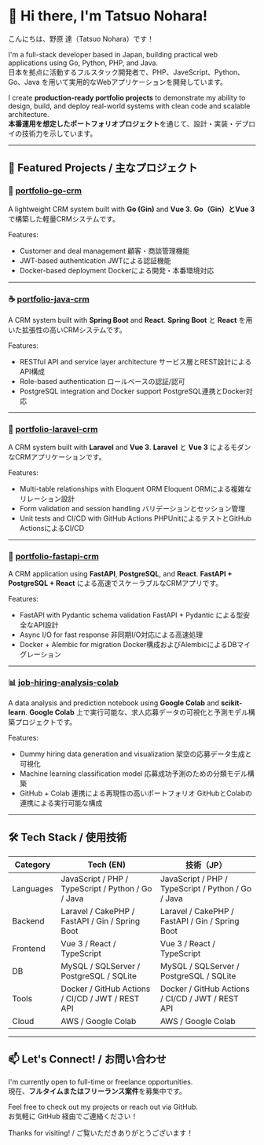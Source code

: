 # 👋 Hi there, I'm Tatsuo Nohara!
こんにちは、野原 達（Tatsuo Nohara）です！

I'm a full-stack developer based in Japan, building practical web applications using Go, Python, PHP, and Java.  
日本を拠点に活動するフルスタック開発者で、PHP、JaveScript、Python、Go、Java を用いて実用的なWebアプリケーションを開発しています。

I create **production-ready portfolio projects** to demonstrate my ability to design, build, and deploy real-world systems with clean code and scalable architecture.  
**本番運用を想定したポートフォリオプロジェクト**を通じて、設計・実装・デプロイの技術力を示しています。

---


## 🚀 Featured Projects / 主なプロジェクト

### 🧩 [portfolio-go-crm](https://github.com/tnohara48/portfolio-go-crm)

A lightweight CRM system built with **Go (Gin)** and **Vue 3**.
**Go（Gin）**と**Vue 3**で構築した軽量CRMシステムです。

Features:

* Customer and deal management
  顧客・商談管理機能
* JWT-based authentication
  JWTによる認証機能
* Docker-based deployment
  Dockerによる開発・本番環境対応

---

### ☕ [portfolio-java-crm](https://github.com/tnohara48/portfolio-java-crm)

A CRM system built with **Spring Boot** and **React**.
**Spring Boot** と **React** を用いた拡張性の高いCRMシステムです。

Features:

* RESTful API and service layer architecture
  サービス層とREST設計によるAPI構成
* Role-based authentication
  ロールベースの認証/認可
* PostgreSQL integration and Docker support
  PostgreSQL連携とDocker対応

---

### 🐘 [portfolio-laravel-crm](https://github.com/tnohara48/portfolio-laravel-crm)

A CRM system built with **Laravel** and **Vue 3**.
**Laravel** と **Vue 3** によるモダンなCRMアプリケーションです。

Features:

* Multi-table relationships with Eloquent ORM
  Eloquent ORMによる複雑なリレーション設計
* Form validation and session handling
  バリデーションとセッション管理
* Unit tests and CI/CD with GitHub Actions
  PHPUnitによるテストとGitHub ActionsによるCI/CD

---

### 🐍 [portfolio-fastapi-crm](https://github.com/tnohara48/portfolio-fastapi-crm)

A CRM application using **FastAPI**, **PostgreSQL**, and **React**.
**FastAPI + PostgreSQL + React** による高速でスケーラブルなCRMアプリです。

Features:

* FastAPI with Pydantic schema validation
  FastAPI + Pydantic による型安全なAPI設計
* Async I/O for fast response
  非同期I/O対応による高速処理
* Docker + Alembic for migration
  Docker構成およびAlembicによるDBマイグレーション

---

### 📊 [job-hiring-analysis-colab](https://github.com/tnohara48/job-hiring-analysis-colab)

A data analysis and prediction notebook using **Google Colab** and **scikit-learn**.
**Google Colab** 上で実行可能な、求人応募データの可視化と予測モデル構築プロジェクトです。

Features:

* Dummy hiring data generation and visualization
  架空の応募データ生成と可視化
* Machine learning classification model
  応募成功予測のための分類モデル構築
* GitHub + Colab 連携による再現性の高いポートフォリオ
  GitHubとColabの連携による実行可能な構成

---


## 🛠 Tech Stack / 使用技術

| Category | Tech (EN) | 技術（JP） |
|---------|-----------|------------|
| Languages | JavaScript / PHP / TypeScript / Python / Go / Java | JavaScript / PHP / TypeScript / Python / Go / Java |
| Backend  | Laravel / CakePHP / FastAPI / Gin / Spring Boot | Laravel / CakePHP / FastAPI / Gin / Spring Boot |
| Frontend | Vue 3 / React / TypeScript | Vue 3 / React / TypeScript |
| DB       | MySQL / SQLServer / PostgreSQL / SQLite | MySQL / SQLServer / PostgreSQL / SQLite |
| Tools    | Docker / GitHub Actions / CI/CD / JWT / REST API | Docker / GitHub Actions / CI/CD / JWT / REST API |
| Cloud    | AWS / Google Colab | AWS / Google Colab |

---

## 📫 Let's Connect! / お問い合わせ

I'm currently open to full-time or freelance opportunities.  
現在、**フルタイムまたはフリーランス案件**を募集中です。

Feel free to check out my projects or reach out via GitHub.  
お気軽に GitHub 経由でご連絡ください！

Thanks for visiting! / ご覧いただきありがとうございます！
